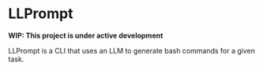 # LLPrompt

**WIP: This project is under active development**

LLPrompt is a CLI that uses an LLM to generate bash commands for a given task. 